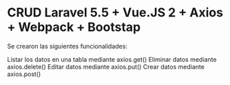 # CRUD Laravel 5.5 + Vue.JS 2 + Axios + Webpack + Bootstap

Se crearon las siguientes funcionalidades:

  Listar los datos en una tabla mediante axios.get()
  Eliminar datos mediante axios.delete()
  Editar datos mediante axios.put()
  Crear datos mediante axios.post()
